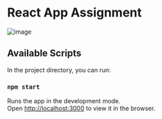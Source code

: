 # React App Assignment
![image](https://user-images.githubusercontent.com/54438024/121788448-fd74ad00-cbea-11eb-9a1e-32891a81719e.png)



## Available Scripts

In the project directory, you can run:

### `npm start`

Runs the app in the development mode.\
Open [http://localhost:3000](http://localhost:3000) to view it in the browser.

